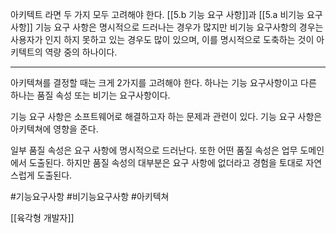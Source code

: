 
아키텍트 라면 두 가지 모두 고려해야 한다. [[5.b 기능 요구 사항]]과 [[5.a 비기능 요구사항]] 기능 요구 사항은 명시적으로 드러나는 경우가 많지만 비기능 요구사항의 경우는 사용자가 인지 하지 못하고 있는 경우도 많이 있으며, 이를 명시적으로 도축하는 것이 아키텍트의 역량 중의 하나이다. 

--------

아키텍쳐를 결정할 때는 크게 2가지를 고려해야 한다. 하나는 기능 요구사항이고 다른 하나는 품질 속성 또는 비기는 요구사항이다.

기능 요구 사항은 소프트웨어로 해결하고자 하는 문제과 관련이 있다. 기능 요구 사항은 아키텍쳐에 영향을 준다. 

일부 품질 속성은 요구 사항에 명시적으로 드러난다. 또한 어떤 품질 속성은 업무 도메인에서 도출된다. 하지만 품질 속성의 대부분은 요구 사항에 없더라고 경험을 토대로 자연스럽게 도출된다. 

#기능요구사항 #비기능요구사항 #아키텍쳐

[[육각형 개발자]]